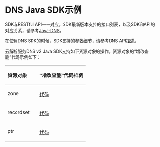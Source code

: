 # DNS Java SDK示例<a name="ZH-CN_TOPIC_0072124680"></a>

SDK与RESTful API一一对应，SDK最新版本支持的接口列表，以及SDK和API的对应关系，请参考[Java-DNS](Java-DNS.md)。

在使用DNS SDK的时候，SDK支持的参数细节，请参考DNS API[描述](https://support.huaweicloud.com/api-dns/zh-cn_topic_0132421998.html)。

云解析服务DNS v2 Java SDK支持如下资源对象的操作，资源对象的“增改查删”代码示例如下：

<a name="table131241226210"></a>
<table><thead align="left"><tr id="row1420322212216"><th class="cellrowborder" valign="top" width="39.43%" id="mcps1.1.3.1.1"><p id="p2203522022"><a name="p2203522022"></a><a name="p2203522022"></a>资源对象</p>
</th>
<th class="cellrowborder" valign="top" width="60.57%" id="mcps1.1.3.1.2"><p id="p10203102210220"><a name="p10203102210220"></a><a name="p10203102210220"></a>“增改查删”代码样例</p>
</th>
</tr>
</thead>
<tbody><tr id="row92038220212"><td class="cellrowborder" valign="top" width="39.43%" headers="mcps1.1.3.1.1 "><p id="p1420311221322"><a name="p1420311221322"></a><a name="p1420311221322"></a>zone</p>
</td>
<td class="cellrowborder" valign="top" width="60.57%" headers="mcps1.1.3.1.2 "><p id="p152038222215"><a name="p152038222215"></a><a name="p152038222215"></a><a href="https://github.com/huaweicloud/huaweicloud-sdk-java/blob/master/examples/dns/Zones.java" target="_blank" rel="noopener noreferrer">代码</a></p>
</td>
</tr>
<tr id="row1620310225218"><td class="cellrowborder" valign="top" width="39.43%" headers="mcps1.1.3.1.1 "><p id="p22036221225"><a name="p22036221225"></a><a name="p22036221225"></a>recordset</p>
</td>
<td class="cellrowborder" valign="top" width="60.57%" headers="mcps1.1.3.1.2 "><p id="p182033221325"><a name="p182033221325"></a><a name="p182033221325"></a><a href="https://github.com/huaweicloud/huaweicloud-sdk-java/blob/master/examples/dns/Recordsets.java" target="_blank" rel="noopener noreferrer">代码</a></p>
</td>
</tr>
<tr id="row320417220220"><td class="cellrowborder" valign="top" width="39.43%" headers="mcps1.1.3.1.1 "><p id="p192041221125"><a name="p192041221125"></a><a name="p192041221125"></a>ptr</p>
</td>
<td class="cellrowborder" valign="top" width="60.57%" headers="mcps1.1.3.1.2 "><p id="p1204522022"><a name="p1204522022"></a><a name="p1204522022"></a><a href="https://github.com/huaweicloud/huaweicloud-sdk-java/blob/master/examples/dns/PTR.java" target="_blank" rel="noopener noreferrer">代码</a></p>
</td>
</tr>
</tbody>
</table>

